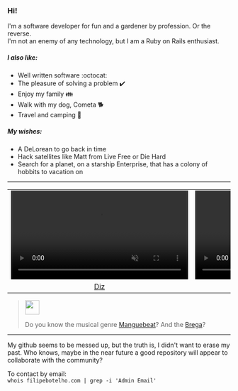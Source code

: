 ### Hi!
I'm a software developer for fun and a gardener by profession. Or the reverse.\
I'm not an enemy of any technology, but I am a Ruby on Rails enthusiast.

##### I also like:
- Well written software :octocat:
- The pleasure of solving a problem :heavy_check_mark:
- Enjoy my family :family:
- Walk with my dog, Cometa :dog2:
- Travel and camping :sunrise_over_mountains:

##### My wishes:
- A DeLorean to go back in time
- Hack satellites like Matt from Live Free or Die Hard
- Search for a planet, on a starship Enterprise, that has a colony of hobbits to vacation on

---
<table>
  <tr>
    <td valign="top"><video src="https://user-images.githubusercontent.com/19538846/222456160-6e128b5a-abca-459a-ac7e-74e2f01c66e1.mp4" data-canonical-src="https://user-images.githubusercontent.com/19538846/222456160-6e128b5a-abca-459a-ac7e-74e2f01c66e1.mp4" controls="controls" muted="muted" class="d-block rounded-bottom-2 border-top width-fit" style="max-height:640px; min-height: 200px"></video></td>
    <td valign="top"><video src="https://user-images.githubusercontent.com/19538846/222456302-41807170-00da-47cb-a878-743840558165.mp4" data-canonical-src="https://user-images.githubusercontent.com/19538846/222456302-41807170-00da-47cb-a878-743840558165.mp4" controls="controls" muted="muted" class="d-block rounded-bottom-2 border-top width-fit" style="max-height:640px; min-height: 200px"></video></td>
  </tr>
  <tr>
    <td><div align="center"><a href="https://open.spotify.com/track/0MwitR6EAeWqA5tWL4uFvK?si=0050cace77fd41de" rel="nofollow">Diz</a></div></td>
    <td><div align="center"><a href="https://open.spotify.com/track/3JnXLE2aYxWDPk1OoFHieV?si=720fbcdc54094ca3" rel="nofollow">Depois da Guerra</a></div></td>
  </tr>
</table>

> <img src="https://upload.wikimedia.org/wikipedia/commons/d/dd/Music_font_awesome.svg" width="32"> 
> 
> Do you know the musical genre [Manguebeat](https://open.spotify.com/playlist/630UFTEXZPxnRmG7mdqGgW)?
> And the [Brega](https://open.spotify.com/playlist/7w46iJmm1oYyTiSXuUeJSy)?
---

My github seems to be messed up, but the truth is, I didn't want to erase my past. Who knows, maybe in the near future a good repository will appear to collaborate with the community?

To contact by email:\
`whois filipebotelho.com | grep -i 'Admin Email'`

<!--
**filipedesousab/filipedesousab** is a ✨ _special_ ✨ repository because its `README.md` (this file) appears on your GitHub profile.

Here are some ideas to get you started:

- 🔭 I’m currently working on ...
- 🌱 I’m currently learning ...
- 👯 I’m looking to collaborate on ...
- 🤔 I’m looking for help with ...
- 💬 Ask me about ...
- 📫 How to reach me: ...
- 😄 Pronouns: ...
- ⚡ Fun fact: ...
-->
